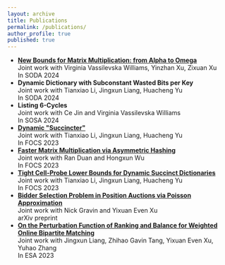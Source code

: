 ```yaml
---
layout: archive
title: Publications
permalink: /publications/
author_profile: true
published: true
---
```


- **[New Bounds for Matrix Multiplication: from Alpha to Omega](https://arxiv.org/abs/2307.07970)**  
  Joint work with Virginia Vassilevska Williams, Yinzhan Xu, Zixuan Xu  
  In SODA 2024
- **Dynamic Dictionary with Subconstant Wasted Bits per Key**  
  Joint work with Tianxiao Li, Jingxun Liang, Huacheng Yu  
  In SODA 2024
- **Listing 6-Cycles**  
  Joint work with Ce Jin and Virginia Vassilevska Williams  
  In SOSA 2024
- **[Dynamic "Succincter"](https://arxiv.org/abs/2309.12950)**  
  Joint work with Tianxiao Li, Jingxun Liang, Huacheng Yu  
  In FOCS 2023
- **[Faster Matrix Multiplication via Asymmetric Hashing](https://arxiv.org/abs/2210.10173)**  
  Joint work with Ran Duan and Hongxun Wu  
  In FOCS 2023
- [**Tight Cell-Probe Lower Bounds for Dynamic Succinct Dictionaries**](https://arxiv.org/abs/2306.02253)  
  Joint work with Tianxiao Li, Jingxun Liang, Huacheng Yu  
  In FOCS 2023
- **[Bidder Selection Problem in Position Auctions via Poisson Approximation](https://arxiv.org/abs/2306.10648)**  
  Joint work with Nick Gravin and Yixuan Even Xu  
  arXiv preprint
- **[On the Perturbation Function of Ranking and Balance for Weighted Online Bipartite Matching](https://arxiv.org/abs/2210.10370)**  
  Joint work with Jingxun Liang, Zhihao Gavin Tang, Yixuan Even Xu, Yuhao Zhang  
  In ESA 2023
